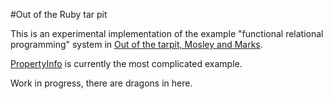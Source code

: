 #Out of the Ruby tar pit

This is an experimental implementation of the example "functional relational programming" system in [Out of the tarpit, Mosley and Marks](http://shaffner.us/cs/papers/tarpit.pdf).

[PropertyInfo](./property-info.rb) is currently the most complicated example.

Work in progress, there are dragons in here.
